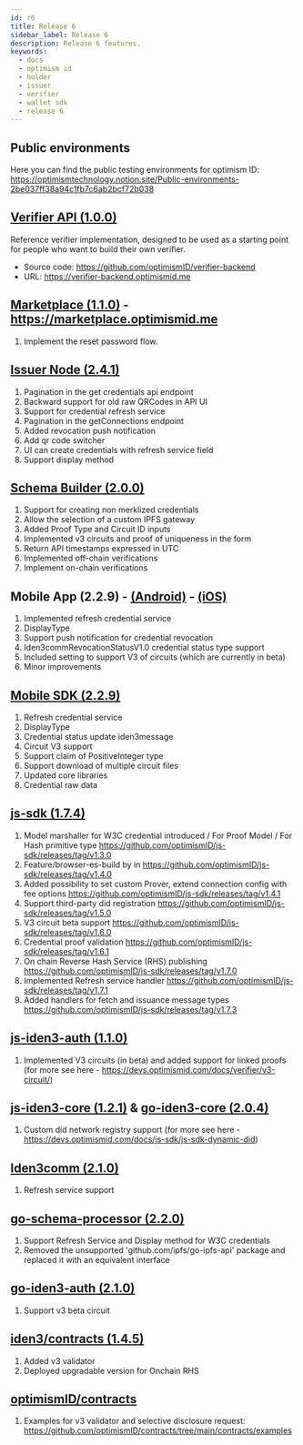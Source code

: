 ```yaml
---
id: r6
title: Release 6
sidebar_label: Release 6
description: Release 6 features.
keywords:
  - docs
  - optimism id
  - holder
  - issuer
  - verifier
  - wallet sdk
  - release 6
---
```


## Public environments

Here you can find the public testing environments for optimism ID: https://optimismtechnology.notion.site/Public-environments-2be037ff38a94c1fb7c6ab2bcf72b038

## [Verifier API (1.0.0)](https://github.com/optimismID/verifier-backend/releases/tag/v1.0.0)

Reference verifier implementation, designed to be used as a starting point for people who want to build their own verifier.

- Source code: https://github.com/optimismID/verifier-backend
- URL: https://verifier-backend.optimismid.me

## [Marketplace (1.1.0)](https://github.com/optimismID/marketplace/releases/tag/v1.1.0) - https://marketplace.optimismid.me

1. Implement the reset password flow.

## [Issuer Node (2.4.1)](https://github.com/optimismID/issuer-node/releases/tag/v2.4.1)

1. Pagination in the get credentials api endpoint
2. Backward support for old raw QRCodes in API UI
3. Support for credential refresh service
4. Pagination in the getConnections endpoint
5. Added revocation push notification
6. Add qr code switcher
7. UI can create credentials with refresh service field
8. Support display method

## [Schema Builder (2.0.0)](https://schema-builder.optimismid.me)

1. Support for creating non merklized credentials
2. Allow the selection of a custom IPFS gateway
3. Added Proof Type and Circuit ID inputs
4. Implemented v3 circuits and proof of uniqueness in the form
5. Return API timestamps expressed in UTC
6. Implemented off-chain verifications
7. Implement on-chain verifications

## Mobile App (2.2.9) - [(Android)](https://play.google.com/store/apps/details?id=com.optimismid.wallet) - [(iOS)](https://apps.apple.com/us/app/optimism-id/id1629870183)

1. Implemented refresh credential service
2. DisplayType
3. Support push notification for credential revocation
4. Iden3commRevocationStatusV1.0 credential status type support
5. Included setting to support V3 of circuits (which are currently in beta)
6. Minor improvements

## [Mobile SDK (2.2.9)](https://github.com/optimismID/optimismid-flutter-sdk/releases/tag/v2.2.9)

1. Refresh credential service
2. DisplayType
3. Credential status update iden3message
4. Circuit V3 support
5. Support claim of PositiveInteger type
6. Support download of multiple circuit files
7. Updated core libraries
8. Credential raw data

## [js-sdk (1.7.4)](https://github.com/optimismID/js-sdk/releases/tag/v1.7.4)

1. Model marshaller for W3C credential introduced / For Proof Model / For Hash primitive type https://github.com/optimismID/js-sdk/releases/tag/v1.3.0
2. Feature/browser-es-build by in https://github.com/optimismID/js-sdk/releases/tag/v1.4.0
3. Added possibility to set custom Prover, extend connection config with fee options https://github.com/optimismID/js-sdk/releases/tag/v1.4.1
4. Support third-party did registration https://github.com/optimismID/js-sdk/releases/tag/v1.5.0
5. V3 circuit beta support https://github.com/optimismID/js-sdk/releases/tag/v1.6.0
6. Credential proof validation https://github.com/optimismID/js-sdk/releases/tag/v1.6.1
7. On chain Reverse Hash Service (RHS) publishing https://github.com/optimismID/js-sdk/releases/tag/v1.7.0
8. Implemented Refresh service handler https://github.com/optimismID/js-sdk/releases/tag/v1.7.1
9. Added handlers for fetch and issuance message types https://github.com/optimismID/js-sdk/releases/tag/v1.7.3

## [js-iden3-auth (1.1.0)](https://github.com/iden3/js-iden3-auth/releases/tag/v1.1.0)

1. Implemented V3 circuits (in beta) and added support for linked proofs (for more see here - https://devs.optimismid.com/docs/verifier/v3-circuit/)

## [js-iden3-core (1.2.1)](https://github.com/iden3/js-iden3-core/releases/tag/v1.2.1) & [go-iden3-core (2.0.4)](https://github.com/iden3/go-iden3-core/releases/tag/v2.0.4)

1. Custom did network registry support (for more see here - https://devs.optimismid.com/docs/js-sdk/js-sdk-dynamic-did)

## [Iden3comm (2.1.0)](https://github.com/iden3/iden3comm/releases/tag/v2.1.0)

1. Refresh service support

## [go-schema-processor (2.2.0)](https://github.com/iden3/go-schema-processor/releases/tag/v2.2.0)

1. Support Refresh Service and Display method for W3C credentials
2. Removed the unsupported 'github.com/ipfs/go-ipfs-api' package and replaced it with an equivalent interface

## [go-iden3-auth (2.1.0)](https://github.com/iden3/go-iden3-auth/releases/tag/v2.1.0)

1. Support v3 beta circuit

## [iden3/contracts (1.4.5)](https://github.com/iden3/contracts)

1. Added v3 validator
2. Deployed upgradable version for Onchain RHS

## [optimismID/contracts](https://github.com/optimismID/contracts)

1. Examples for v3 validator and selective disclosure request: https://github.com/optimismID/contracts/tree/main/contracts/examples
